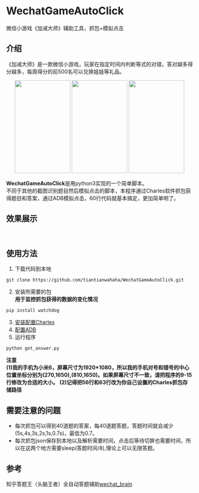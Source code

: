 # WechatGameAutoClick
微信小游戏《加减大师》辅助工具，抓包+模拟点击

## 介绍
《加减大师》是一款微信小游戏，玩家在指定时间内判断等式的对错，答对越多得分越多，每周得分的前500名可以兑换娃娃等礼品。<br>
<div align=center>
<img width="150" height="250" src="https://github.com/tiantianwahaha/WechatGameAutoClick/raw/master/img/example1.png"/>
<img width="150" height="250" src="https://github.com/tiantianwahaha/WechatGameAutoClick/raw/master/img/example2.png"/>
<img width="150" height="250" src="https://github.com/tiantianwahaha/WechatGameAutoClick/raw/master/img/example3.png"/>
</div>

**WechatGameAutoClick**是用python3实现的一个简单脚本。<br>
不同于其他的截图识别题目然后模拟点击的脚本，本程序通过Charles软件抓包获得题目和答案，通过ADB模拟点击，60行代码就基本搞定，更加简单明了。

## 效果展示
![]()
![]()

## 使用方法

1. 下载代码到本地
```
git clone https://github.com/tiantianwahaha/WechatGameAutoClick.git
```
2. 安装所需要的包<br>
**用于监控抓包获得的数据的变化情况**
```
pip install watchdog
```

3. [安装配置Charles](https://github.com/tiantianwahaha/WechatGameAutoClick/wiki/Charles%E8%AF%A6%E7%BB%86%E6%95%99%E7%A8%8B)
4. [配置ADB](https://github.com/tiantianwahaha/WechatGameAutoClick/wiki/ADB%E9%85%8D%E7%BD%AE%E6%95%99%E7%A8%8B)
5. 运行程序
```
python get_answer.py
```
**注意**<br>
**(1)我的手机为小米6，屏幕尺寸为1920*1080，所以我的手机对号和错号的中心位置坐标分别为(270,1650),(810,1650)。如果屏幕尺寸不一致，请把程序的9-15行修改为合适的大小。**
**(2)记得把56行和63行改为你自己设置的Charles抓包存储路径**


## 需要注意的问题
* 每次抓包可以得到40道题的答案，每40道题答题，答题时间就会减少(5s,4s,3s,2s,1s,0.7s)，最低为0.7。<br>
* 每次抓包json保存到本地以及解析需要时间，点击后等待切屏也需要时间，所以在这两个地方需要sleep(答题时间/8),理论上可以无限答题。

## 参考
知乎答题王（头脑王者）全自动答题辅助[wechat_brain](https://github.com/251321639/wechat_brain)
